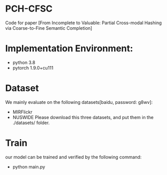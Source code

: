 # PCH-CFSC
Code for paper [From Incomplete to Valuable: Partial Cross-modal Hashing via Coarse-to-Fine Semantic Completion]

# Implementation Environment:
* python 3.8
* pytorch 1.9.0+cu111


# Dataset
We mainly evaluate on the following datasets[baidu, password: g8wv]:
* MIRFlickr
* NUSWIDE
Please download this three datasets, and put them in the ./datasets/ folder.



# Train
our model can be trained and verified by the following command:
* python main.py
